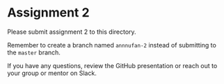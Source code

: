 # Assignment 2

Please submit assignment 2 to this directory.

Remember to create a branch named `annnufan-2` 
instead of submitting to the `master` branch.

If you have any questions, review the GitHub presentation or reach
out to your group or mentor on Slack.
